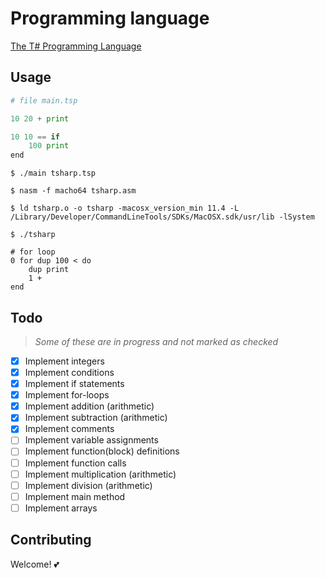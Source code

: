 # Programming language

[The T# Programming Language](https://github.com/Tsharp-lang/Tsharp)


## Usage
```python
# file main.tsp

10 20 + print

10 10 == if
    100 print
end

```


```
$ ./main tsharp.tsp

$ nasm -f macho64 tsharp.asm

$ ld tsharp.o -o tsharp -macosx_version_min 11.4 -L /Library/Developer/CommandLineTools/SDKs/MacOSX.sdk/usr/lib -lSystem

$ ./tsharp
```

```
# for loop
0 for dup 100 < do  
    dup print
    1 +
end
```

## Todo
> _Some of these are in progress and not marked as checked_
- [X] Implement integers
- [X] Implement conditions
- [X] Implement if statements
- [X] Implement for-loops
- [X] Implement addition (arithmetic)
- [X] Implement subtraction (arithmetic)
- [X] Implement comments
- [ ] Implement variable assignments
- [ ] Implement function(block) definitions
- [ ] Implement function calls
- [ ] Implement multiplication (arithmetic)
- [ ] Implement division (arithmetic)
- [ ] Implement main method
- [ ] Implement arrays

## Contributing
Welcome! 💕

